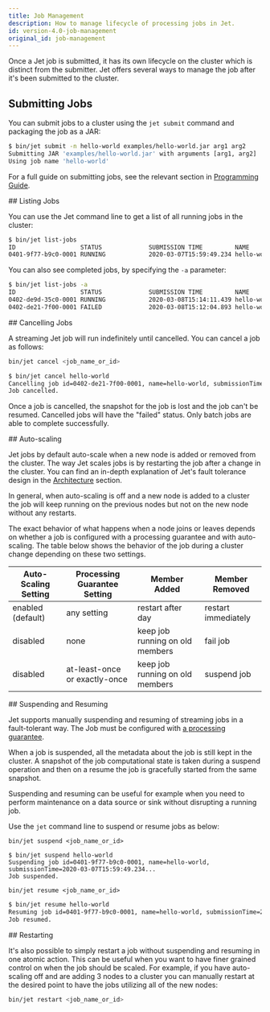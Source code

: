 ```yaml
---
title: Job Management
description: How to manage lifecycle of processing jobs in Jet.
id: version-4.0-job-management
original_id: job-management
---
```


Once a Jet job is submitted, it has its own lifecycle on the cluster
which is distinct from the submitter. Jet offers several ways to manage
the job after it's been submitted to the cluster.

## Submitting Jobs

You can submit jobs to a cluster using the `jet submit` command
and packaging the job as a JAR:

```bash
$ bin/jet submit -n hello-world examples/hello-world.jar arg1 arg2
Submitting JAR 'examples/hello-world.jar' with arguments [arg1, arg2]
Using job name 'hello-world'
```

For a full guide on submitting jobs, see the relevant section in
[Programming Guide](../api/submitting-jobs).

## Listing Jobs

You can use the Jet command line to get a list of all running jobs
in the cluster:

```bash
$ bin/jet list-jobs
ID                  STATUS             SUBMISSION TIME         NAME
0401-9f77-b9c0-0001 RUNNING            2020-03-07T15:59:49.234 hello-world
```

You can also see completed jobs, by specifying the `-a` parameter:

```bash
$ bin/jet list-jobs -a
ID                  STATUS             SUBMISSION TIME         NAME
0402-de9d-35c0-0001 RUNNING            2020-03-08T15:14:11.439 hello-world-v2
0402-de21-7f00-0001 FAILED             2020-03-08T15:12:04.893 hello-world
```

## Cancelling Jobs

A streaming Jet job will run indefinitely until cancelled. You can cancel
a job as follows:

```bash
bin/jet cancel <job_name_or_id>
```

```bash
$ bin/jet cancel hello-world
Cancelling job id=0402-de21-7f00-0001, name=hello-world, submissionTime=2020-03-08T15:12:04.893
Job cancelled.
```

Once a job is cancelled, the snapshot for the job is lost and the job
can't be resumed. Cancelled jobs will have the "failed" status. Only
batch jobs are able to complete successfully.

## Auto-scaling

Jet jobs by default auto-scale when a new node is added or removed from
the cluster. The way Jet scales jobs is by restarting the job after a
change in the cluster. You can find an in-depth explanation of Jet's
fault tolerance design in the [Architecture](../architecture/fault-tolerance)
section.

In general, when auto-scaling is off and a new node is added to a cluster
the job will keep running on the previous nodes but not on the new node
without any restarts.

The exact behavior of what happens when a node joins or leaves depends
on whether a job is configured with a processing guarantee and with
auto-scaling. The table below shows the behavior of the job during a
cluster change depending on these two settings.

|Auto-Scaling Setting|Processing Guarantee Setting|Member Added|Member Removed|
|------------|--------------------|------------|--------------|
|enabled (default)    |any setting|restart after day|restart immediately|
|disabled     |none|keep job running on old members|fail job|
|disabled     |at-least-once or exactly-once|keep job running on old members|suspend job|

## Suspending and Resuming

Jet supports manually suspending and resuming of streaming jobs in a fault-tolerant
way. The Job must be configured with [a processing guarantee](../api/submitting-jobs#setting-processing-guarantees).

When a job is suspended, all the metadata about the job is still kept
in the cluster. A snapshot of the job computational state is taken during
a suspend operation and then on a resume the job is gracefully started
from the same snapshot.

Suspending and resuming can be useful for example when you need to
perform maintenance on a data source or sink without disrupting a running
job.

Use the `jet` command line to suspend or resume jobs as below:

```text
bin/jet suspend <job_name_or_id>
```

```text
$ bin/jet suspend hello-world
Suspending job id=0401-9f77-b9c0-0001, name=hello-world, submissionTime=2020-03-07T15:59:49.234...
Job suspended.
```

```text
bin/jet resume <job_name_or_id>
```

```bash
$ bin/jet resume hello-world
Resuming job id=0401-9f77-b9c0-0001, name=hello-world, submissionTime=2020-03-07T15:59:49.234...
Job resumed.
```

## Restarting

It's also possible to simply restart a job without suspending and
resuming in one atomic action. This can be useful when you want to have
finer grained control on when the job should be scaled. For example,
if you have auto-scaling off and are adding 3 nodes to a cluster you
can manually restart at the desired point to have the jobs utilizing
all of the new nodes:

```bash
bin/jet restart <job_name_or_id>
```
